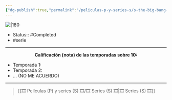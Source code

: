 ```yaml
---
{"dg-publish":true,"permalink":"/peliculas-p-y-series-s/s-the-big-bang-theory/"}
---
```



![|180](https://m.media-amazon.com/images/M/MV5BY2FmZTY5YTktOWRlYy00NmIyLWE0ZmQtZDg2YjlmMzczZDZiXkEyXkFqcGdeQXVyNjg4NzAyOTA@._V1_SX300.jpg)

- Status:: #Completed 
- #serie

---

**<center>Calificación (nota) de las temporadas sobre 10:</center>**

- Temporada 1: 
- Temporada 2: 
- ... (NO ME ACUERDO)

---

> [[🎞️ Películas (P) y series (S) 🎞️/🎞️ Series (S) 🎞️\|🎞️ Series (S) 🎞️]]